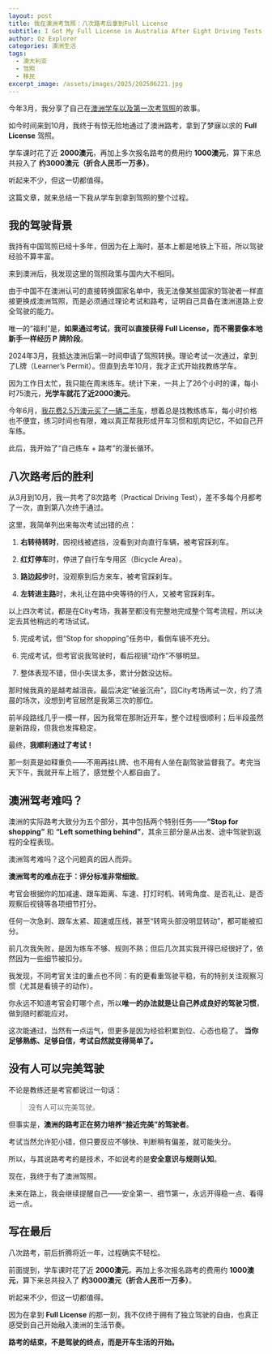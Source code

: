 ```yaml
---
layout: post
title: 我在澳洲考驾照：八次路考后拿到Full License
subtitle: I Got My Full License in Australia After Eight Driving Tests
author: Oz Explorer
categories: 澳洲生活
tags:
  - 澳大利亚
  - 驾照
  - 移民
excerpt_image: /assets/images/2025/202506221.jpg
---
```

今年3月，我分享了自己在[澳洲学车以及第一次考驾照](https://www.ozexplorers.com/澳洲生活/2025/03/22/i-failed-my-first-australian-driving-test.html)的故事。

如今时间来到10月，我终于有惊无险地通过了澳洲路考，拿到了梦寐以求的 **Full License** 驾照。

学车课时花了近 **2000澳元**，再加上多次报名路考的费用约 **1000澳元**，算下来总共投入了 **约3000澳元（折合人民币一万多）**。

听起来不少，但这一切都值得。

这篇文章，就来总结一下我从学车到拿到驾照的整个过程。

## 我的驾驶背景

我持有中国驾照已经十多年，但因为在上海时，基本上都是地铁上下班，所以驾驶经验不算丰富。

来到澳洲后，我发现这里的驾照政策与国内大不相同。

由于中国不在澳洲认可的直接转换国家名单中，我无法像某些国家的驾驶者一样直接更换成澳洲驾照，而是必须通过理论考试和路考，证明自己具备在澳洲道路上安全驾驶的能力。

唯一的“福利”是，**如果通过考试，我可以直接获得 Full License，而不需要像本地新手一样经历 P 牌阶段**。

2024年3月，我抵达澳洲后第一时间申请了驾照转换。理论考试一次通过，拿到了L牌（Learner’s Permit）。但直到去年10月，我才正式开始找教练学车。

因为工作日太忙，我只能在周末练车。统计下来，一共上了26个小时的课，每小时75澳元，**光学车就花了近2000澳元**。

今年6月，[我花费2.5万澳元买了一辆二手车](https://www.ozexplorers.com/澳洲生活/2025/06/22/i-bought-my-first-used-car-for-25000-australian-dollars.html)，想着总是找教练练车，每小时价格也不便宜，练习时间也有限，难以真正帮我形成开车习惯和肌肉记忆，不如自己开车练。

此后，我开始了“自己练车 + 路考”的漫长循环。

## 八次路考后的胜利

从3月到10月，我一共考了8次路考（Practical Driving Test），差不多每个月都考了一次，直到第八次终于通过。

这里，我简单列出来每次考试出错的点：

1. **右转待转时**，因视线被遮挡，没看到对向直行车辆，被考官踩刹车。

2. **红灯停车**时，停进了自行车专用区（Bicycle Area）。

3. **路边起步**时，没观察到后方来车，被考官踩刹车。

4. **左转进主路**时，未礼让在路中央等待的行人，又被考官踩刹车。

以上四次考试，都是在City考场，我甚至都没有完整地完成整个驾考流程，所以决定去其他稍远的考场试试。

5. 完成考试，但“Stop for shopping”任务中，看倒车镜不充分。

6. 完成考试，但考官说我驾驶时，看后视镜“动作”不够明显。

7. 整体表现不错，但小失误太多，累计分数没达标。

那时候我真的是越考越沮丧。最后决定“破釜沉舟”，回City考场再试一次，约了清晨的场次，没想到考官居然是我第三次的那位。

前半段路线几乎一模一样，因为我常在那附近开车，整个过程很顺利；后半段虽然是新路段，但我也发挥稳定。

最终，**我顺利通过了考试！**

那一刻真是如释重负——不用再挂L牌、也不用有人坐在副驾驶监督我了。考完当天下午，我就开车上班了，感觉整个人都自由了。

## 澳洲驾考难吗？

澳洲的实际路考大致分为五个部分，其中包括两个特别任务——**“Stop for shopping”** 和 **“Left something behind”**，其余三部分是从出发、途中驾驶到返程的全程表现。

澳洲驾考难吗？这个问题真的因人而异。

**澳洲驾考的难点在于：评分标准非常细致**。

考官会根据你的加减速、跟车距离、车速、打灯时机、转弯角度、是否礼让、是否观察后视镜等各项细节打分。

任何一次急刹、跟车太紧、超速或压线，甚至“转弯头部没明显转动”，都可能被扣分。

前几次我失败，是因为练车不够、规则不熟；但后几次其实我开得已经很好了，依然因为一些细节被扣分。

我发现，不同考官关注的重点也不同：有的更看重驾驶平稳，有的特别关注观察习惯（尤其是看镜子的动作）。

你永远不知道考官会盯哪个点，所以**唯一的办法就是让自己养成良好的驾驶习惯**，做到随时都能应对。

这次能通过，当然有一点运气，但更多是因为经验积累到位、心态也稳了。 **当你足够熟练、足够自信，考试自然就变得简单了。**

## 没有人可以完美驾驶

不论是教练还是考官都说过一句话：

> 没有人可以完美驾驶。

但事实是，**澳洲的路考正在努力培养“接近完美”的驾驶者**。

考试当然允许犯小错，但只要反应不够快、判断稍有偏差，就可能失分。

所以，与其说路考考的是技术，不如说考的是**安全意识与规则认知**。

现在，我终于有了澳洲驾照。  

未来在路上，我会继续提醒自己——安全第一、细节第一，永远开得稳一点、看得远一点。

## 写在最后

八次路考，前后折腾将近一年，过程确实不轻松。

前面提到，学车课时花了近 **2000澳元**，再加上多次报名路考的费用约 **1000澳元**，算下来总共投入了 **约3000澳元（折合人民币一万多）**。

听起来不少，但这一切都值得。

因为在拿到 **Full License** 的那一刻，我不仅终于拥有了独立驾驶的自由，也真正感受到自己开始融入澳洲的生活节奏。

**路考的结束，不是驾驶的终点，而是开车生活的开始。**

